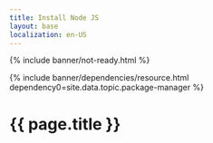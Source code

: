 ```yaml
---
title: Install Node JS
layout: base
localization: en-US
---
```


{% include banner/not-ready.html %}

{% include banner/dependencies/resource.html
    dependency0=site.data.topic.package-manager
%}

# {{ page.title }}
